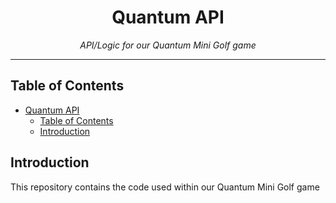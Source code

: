 # <div align="center">Quantum API</div>

<div align="center"><i>API/Logic for our Quantum Mini Golf game</i></div>

***

## Table of Contents

- [Quantum API](#quantum-api)
  - [Table of Contents](#table-of-contents)
  - [Introduction](#introduction)

## Introduction

This repository contains the code used within our Quantum Mini Golf game
